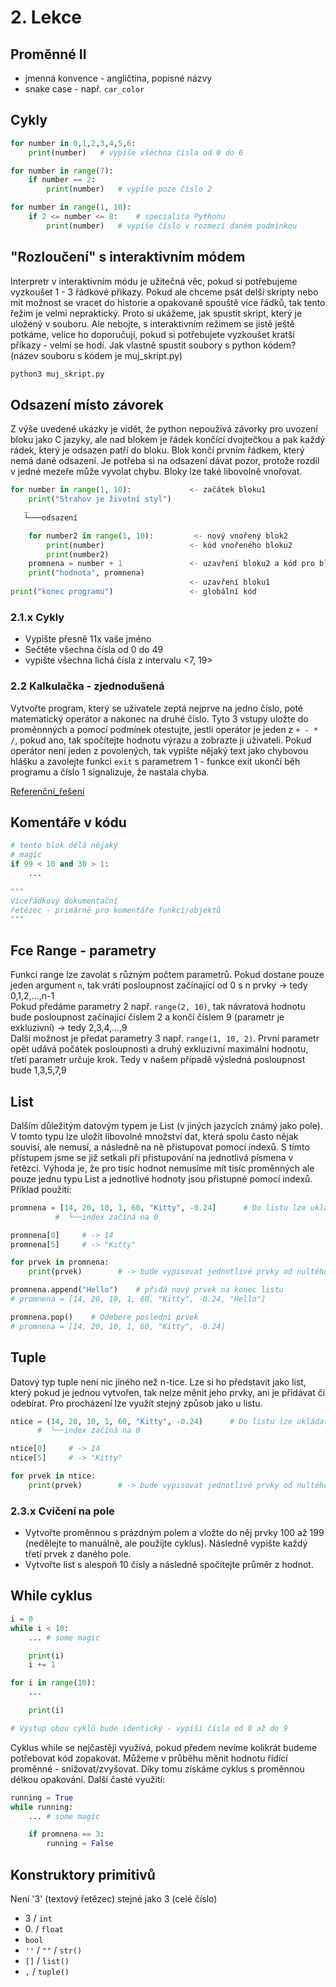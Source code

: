 # 2. Lekce

## Proměnné II

* jmenná konvence - angličtina, popisné názvy
* snake case - např. `car_color`

## Cykly

```python
for number in 0,1,2,3,4,5,6:
    print(number)   # vypíše všechna čísla od 0 do 6

for number in range(7):
    if number == 2:
        print(number)   # vypíše poze číslo 2

for number in range(1, 10):
    if 2 <= number <= 8:    # specialita Pythonu
        print(number)   # vypíše číslo v rozmezí daném podmínkou
```

## "Rozloučení" s interaktivním módem

Interpretr v interaktivním módu je užitečná věc, pokud si potřebujeme vyzkoušet 1 - 3 řádkové přikazy. Pokud ale chceme psát delší skripty nebo mít možnost se vracet do historie a opakovaně spouště více řádků, tak tento řežim je velmi nepraktický. Proto si ukážeme, jak spustit skript, který je uložený v souboru. Ale nebojte, s interaktivním režimem se jistě ještě potkáme, velice ho doporučují, pokud si potřebujete vyzkoušet kratší příkazy - velmi se hodí. Jak vlastně spustit soubory s python kódem? (název souboru s kódem je muj_skript.py)

```bash
python3 muj_skript.py
```

## Odsazení místo závorek

Z výše uvedené ukázky je vidět, že python nepoužívá závorky pro uvození bloku jako C jazyky, ale nad blokem je řádek končící dvojtečkou a pak každý rádek, který je odsazen patří do bloku. Blok končí prvním řádkem, který nemá dané odsazení. Je potřeba si na odsazení dávat pozor, protože rozdíl v jedné mezeře může vyvolat chybu. Bloky lze také libovolně vnořovat.

```python
for number in range(1, 10):             <- začátek bloku1
    print("Strahov je životní styl")
   _
   └───odsazení

    for number2 in range(1, 10):         <- nový vnořený blok2
        print(number)                   <- kód vnořeného bloku2
        print(number2)
    promnena = number + 1               <- uzavření bloku2 a kód pro blok1
    print("hodnota", promnena)
                                        <- uzavření bloku1
print("konec programu")                 <- globální kód
```

### 2.1.x Cykly

* Vypište přesně 11x vaše jméno
* Sečtěte všechna čísla od 0 do 49
* vypište všechna lichá čísla z intervalu <7, 19>

### 2.2 Kalkulačka - zjednodušená

Vytvořte program, který se uživatele zeptá nejprve na jedno číslo, poté matematický operátor a nakonec na druhé číslo. Tyto 3 vstupy uložte do proměnnných a pomocí podmínek otestujte, jestli operátor je jeden z `+ - * /`, pokud ano, tak spočítejte hodnotu výrazu a zobrazte ji uživateli. Pokud operátor není jeden z povolených, tak vypište nějaký text jako chybovou hlášku a zavolejte funkci `exit` s parametrem 1 - funkce exit ukončí běh programu a číslo 1 signalizuje, že nastala chyba.

[Referenční_řešení](_examples/calc_easy)

## Komentáře v kódu

```python
# tento blok dělá nějaký
# magic
if 99 < 10 and 30 > 1:
    ...

"""
Víceřádkový dokumentační
řetězec - primárně pro komentáře funkcí/objektů
"""
```

## Fce Range - parametry

Funkci range lze zavolat s různým počtem parametrů. Pokud dostane pouze jeden argument `n`, tak vrátí posloupnost začínající od 0 s n prvky -> tedy 0,1,2,...,n-1  
Pokud předáme parametry 2 např. `range(2, 10)`, tak návratová hodnotu bude posloupnost začínající číslem 2 a končí číslem 9 (parametr je exkluzivní) -> tedy 2,3,4,...,9  
Další možnost je předat parametry 3 např. `range(1, 10, 2)`. První parametr opět udává počátek posloupnosti a druhý exkluzivní maximální hodnotu, třetí parametr určuje krok. Tedy v našem případě výsledná posloupnost bude 1,3,5,7,9

## List

Dalším důležitým datovým typem je List (v jiných jazycích známý jako pole). V tomto typu lze uložit libovolné množství dat, která spolu často nějak souvisí, ale nemusí, a následně na ně přistupovat pomocí indexů. S tímto přístupem jsme se již setkali při přistupování na jednotlivá písmena v řetězci. Výhoda je, že pro tisíc hodnot nemusíme mít tisíc proměnných ale pouze jednu typu List a jednotlivé hodnoty jsou přistupné pomocí indexů. Příklad použití:

```python
promnena = [14, 20, 10, 1, 60, "Kitty", -0.24]      # Do listu lze ukládat současně hodnoty různých typů
          #  └──index začíná na 0

promnena[0]     # -> 14
promnena[5]     # -> "Kitty"

for prvek in promnena:
    print(prvek)        # -> bude vypisovat jednotlivé prvky od nultého indexu až po poslední

promnena.append("Hello")    # přidá nový prvek na konec listu
# promnena = [14, 20, 10, 1, 60, "Kitty", -0.24, "Hello"] 

promnena.pop()    # Odebere poslední prvek
# promnena = [14, 20, 10, 1, 60, "Kitty", -0.24] 
```

## Tuple

Datový typ tuple není nic jiného než n-tice. Lze si ho představit jako list, který pokud je jednou vytvořen, tak nelze měnit jeho prvky, ani je přidávat či odebírat. Pro procházení lze využít stejný způsob jako u listu.

```python
ntice = (14, 20, 10, 1, 60, "Kitty", -0.24)      # Do listu lze ukládat současně hodnoty různých typů
      #  └──index začíná na 0

ntice[0]     # -> 14
ntice[5]     # -> "Kitty"

for prvek in ntice:
    print(prvek)        # -> bude vypisovat jednotlivé prvky od nultého indexu až po poslední
```

### 2.3.x Cvičení na pole

* Vytvořte proměnnou s prázdným polem a vložte do něj prvky 100 až 199 (nedělejte to manuálně, ale použijte cyklus). Následně vypište každý třetí prvek z daného pole.
* Vytvořte list s alespoň 10 čísly a následně spočítejte průměr z hodnot.

## While cyklus

```python
i = 0
while i < 10:
    ... # some magic

    print(i)
    i += 1

for i in range(10):
    ...

    print(i)

# Výstup obou cyklů bude identický - vypíší čísla od 0 až do 9
```

Cyklus while se nejčastěji využívá, pokud předem nevíme kolikrát budeme potřebovat kód zopakovat. Můžeme v průběhu měnit hodnotu řídící proměnné - snižovat/zvyšovat. Díky tomu získáme cyklus s proměnnou délkou opakování. Další časté využití:

```python
running = True
while running:
    ... # some magic

    if promnena == 3:
        running = False
```

## Konstruktory primitivů

Není '3' (textový řetězec) stejné jako 3 (celé číslo)

* 3 / `int`
* 0\. / `float`
* `bool`
* `''` / `""` / `str()`
* `[]` / `list()`
* `,` / `tuple()`
